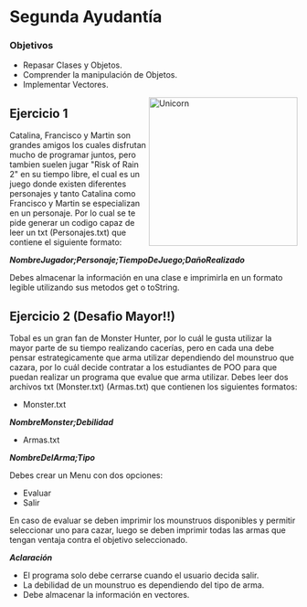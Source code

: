 # Segunda Ayudantía

### Objetivos

* Repasar Clases y Objetos.
* Comprender la manipulación de Objetos.
* Implementar Vectores.

<img align="right" width=260px alt="Unicorn" src="https://media.tenor.com/CI7msUZXbooAAAAj/computer-pressing.gif" />

## Ejercicio 1

Catalina, Francisco y Martin son grandes amigos los cuales disfrutan mucho de programar juntos, pero tambien suelen jugar "Risk of Rain 2" en su tiempo libre, el cual es un juego donde existen diferentes personajes y tanto Catalina como Francisco y Martin se especializan en un personaje. Por lo cual se te pide generar un codigo capaz de leer un txt (Personajes.txt) que contiene el siguiente formato:

***NombreJugador;Personaje;TiempoDeJuego;DañoRealizado***

Debes almacenar la información en una clase e imprimirla en un formato legible utilizando sus metodos get o toString.

## Ejercicio 2 (Desafio Mayor!!)

Tobal es un gran fan de Monster Hunter, por lo cuál le gusta utilizar la mayor parte de su tiempo realizando cacerías, pero en cada una debe pensar estrategicamente que arma utilizar dependiendo del mounstruo que cazara, por lo cuál decide contratar a los estudiantes de POO para que puedan realizar un programa que evalue que arma utilizar. Debes leer dos archivos txt (Monster.txt) (Armas.txt) que contienen los siguientes formatos:

* Monster.txt

***NombreMonster;Debilidad***
* Armas.txt

***NombreDelArma;Tipo***

Debes crear un Menu con dos opciones:
* Evaluar
* Salir

En caso de evaluar se deben imprimir los mounstruos disponibles y permitir seleccionar uno para cazar, luego se deben imprimir todas las armas que tengan ventaja contra el objetivo seleccionado.

***Aclaración***
* El programa solo debe cerrarse cuando el usuario decida salir.
* La debilidad de un mounstruo es dependiendo del tipo de arma.
* Debe almacenar la información en vectores.